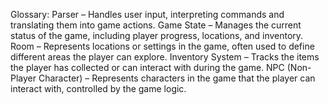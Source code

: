 Glossary:
Parser – Handles user input, interpreting commands and translating them into game actions.
Game State – Manages the current status of the game, including player progress, locations, and inventory.
Room – Represents locations or settings in the game, often used to define different areas the player can explore.
Inventory System – Tracks the items the player has collected or can interact with during the game.
NPC (Non-Player Character) – Represents characters in the game that the player can interact with, controlled by the game logic.
